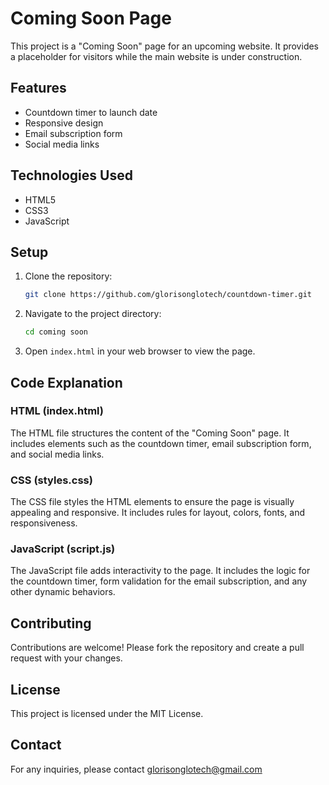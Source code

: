# Coming Soon Page

This project is a "Coming Soon" page for an upcoming website. It provides a placeholder for visitors while the main website is under construction.

## Features

- Countdown timer to launch date
- Responsive design
- Email subscription form
- Social media links

## Technologies Used

- HTML5
- CSS3
- JavaScript

## Setup

1. Clone the repository:
    ```bash
    git clone https://github.com/glorisonglotech/countdown-timer.git
    ```
2. Navigate to the project directory:
    ```bash
    cd coming soon
    ```
3. Open `index.html` in your web browser to view the page.

## Code Explanation

### HTML (index.html)
The HTML file structures the content of the "Coming Soon" page. It includes elements such as the countdown timer, email subscription form, and social media links.

### CSS (styles.css)
The CSS file styles the HTML elements to ensure the page is visually appealing and responsive. It includes rules for layout, colors, fonts, and responsiveness.

### JavaScript (script.js)
The JavaScript file adds interactivity to the page. It includes the logic for the countdown timer, form validation for the email subscription, and any other dynamic behaviors.

## Contributing

Contributions are welcome! Please fork the repository and create a pull request with your changes.

## License

This project is licensed under the MIT License. 

## Contact

For any inquiries, please contact glorisonglotech@gmail.com
